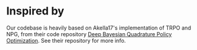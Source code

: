 # Inspired by
Our codebase is heavily based on Akella17's implementation of TRPO and NPG, from their code repository [Deep Bayesian Quadrature Policy Optimization](https://github.com/Akella17/Deep-Bayesian-Quadrature-Policy-Optimization). See their repository for more info.